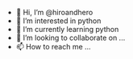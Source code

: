 - 👋 Hi, I’m @hiroandhero
- 👀 I’m interested in python
- 🌱 I’m currently learning python
- 💞️ I’m looking to collaborate on ...
- 📫 How to reach me ...

<!---
hiroandhero/hiroandhero is a ✨ special ✨ repository because its `README.md` (this file) appears on your GitHub profile.
You can click the Preview link to take a look at your changes.
--->
